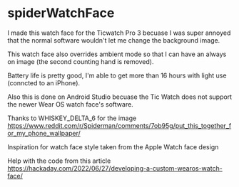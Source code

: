 # spiderWatchFace

I made this watch face for the Ticwatch Pro 3 becuase I was super annoyed that the normal software wouldn't let me change the background image.

This watch face also overrides ambient mode so that I can have an always on image (the second counting hand is removed).

Battery life is pretty good, I'm able to get more than 16 hours with light use (conncted to an iPhone).

Also this is done on Android Studio becuase the Tic Watch does not support the newer Wear OS watch face's software.

Thanks to WHISKEY_DELTA_6 for the image https://www.reddit.com/r/Spiderman/comments/7ob95g/put_this_together_for_my_phone_wallpaper/ 

Inspiration for watch face style taken from the Apple Watch face design

Help with the code from this article https://hackaday.com/2022/06/27/developing-a-custom-wearos-watch-face/
